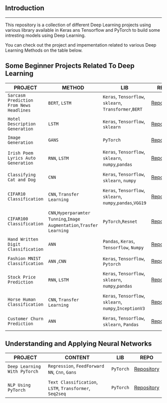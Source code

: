 
## Introduction
---

This repository is a collection of different  Deep Learning projects using various library available in Keras ans Tensorflow and PyTorch to build some intresting models using Deep Learning.

You can check  out the project and impementation related to various  Deep Learning Methods on the table below.


## Some Beginner Projects Related To Deep Learning
|__PROJECT__|__METHOD__|__LIB__|__REPO__|
|-|-|-|-|
|`Sarcasm Prediction From News Headlines`|`BERT`, `LSTM` |`Keras`, `Tensorflow`, `sklearn`, `Transformer`,`BERT`|[Repository](https://github.com/soumyajit4419/Deep_Learning_Projects/tree/master/Sarcasm_Prediction_News_Headlines%20%5BRNN%20%E2%81%84%20LSTM%5D)|
| | | | |
|`Hotel Description Generation`| `LSTM` |`Keras`, `Tensorflow`, `sklearn`|[Repository](https://github.com/soumyajit4419/Deep_Learning_Projects/tree/master/Hotel_Description_Generation%20%5BLSTM%5D)|
| | | | |
|`Image Generation`|`GANS` |`PyTorch`|[Repository](https://github.com/soumyajit4419/Deep_Learning_Projects/tree/master/Image_Generation%5BCNN%20%E2%81%84%20GAN%5D)|
| | | | |
|`Irish Poem Lyrics Auto Generation`|`RNN`, `LSTM` |`Keras`, `Tensorflow`, `sklearn`, `numpy`,`pandas`|[Repository](https://github.com/soumyajit4419/Deep_Learning_Projects/tree/master/Irish_Poem_Lyrics_Generation%20%5BRNN%20%E2%81%84%20LSTM%5D)|
| | | | |
|`Classifying Cat and Dog`|`CNN` |`Keras`, `Tensorflow`, `sklearn`, `numpy`|[Repository](https://github.com/soumyajit4419/Deep_Learning_Projects/tree/master/Cat_Dog_Classification%20%5BCNN%5D)|
| | | | |
|`CIFAR10 Classification`|`CNN`, `Transfer Learning` |`Keras`, `Tensorflow`, `sklearn`, `numpy`,`pandas`,`VGG19`|[Repository](https://github.com/soumyajit4419/Deep_Learning_Projects/tree/master/CIFAR10_Classification%20%5BCNN%5D)|
| | | | |
|`CIFAR100 Classification`|`CNN`,`Hyperparamter Tunning`,`Image Augmentation`,`Trasfer Learning` |`PyTorch`,`Resnet`|[Repository](https://github.com/soumyajit4419/Deep_Learning_Projects/tree/master/Cifar_100_%5BImproving%20Accuracy%20Step%20by%20Step%20using%20Pytorch%5D)|
| | | | |
|`Hand Written Digit Classification`|`ANN`|`Pandas`, `Keras`, `Tensorflow`, `Numpy`|[Repository](https://github.com/soumyajit4419/Deep_Learning_Projects/tree/master/Digit_Classification%20%5BANN%5D)|
| | | | |
|`Fashion MNIST Classification`|`ANN` ,`CNN` |`Keras`, `Tensorflow`, `Pytorch`|[Repository](https://github.com/soumyajit4419/Deep_Learning_Projects/tree/master/Fashion_MNIST_Classification%20%5BANN%5D)|
| | | | |
|`Stock Price Prediction`|`RNN`, `LSTM` |`Keras`, `Tensorflow`, `sklearn`, `numpy`,`pandas`|[Repository](https://github.com/soumyajit4419/Deep_Learning_Projects/tree/master/Google_Stock_Price_Prediction%20%5BRNN%20%E2%81%84%20LSTM%5D)|
| | | | |
|`Horse Human Classification`|`CNN`, `Transfer Learning` |`Keras`, `Tensorflow`, `sklearn`, `numpy`,`InceptionV3`|[Repository](https://github.com/soumyajit4419/Deep_Learning_Projects/tree/master/Horse_Human_Classifier%20%5BCNN%20%E2%81%84%20Transfer_Learning%5D)|
| | | | |
|`Customer Churn Prediction`|`ANN` |`Keras`, `Tensorflow`, `sklearn`, `Pandas`|[Repository](https://github.com/soumyajit4419/Deep_Learning_Projects/tree/master/Customer_exit_prediction%20%5BANN%5D)|
| | | | |


## Understanding and Applying Neural Networks 
|__PROJECT__|__CONTENT__|__LIB__|__REPO__|
|-|-|-|-|
|`Deep Learning With PyTorch`|`Regression`, `FeedForward NN`, `Cnn`, `Gans` |`PyTorch`|[Repository]()|
| | | | |
|`NLP Using PyTorch`|`Text Classification`, `LSTM`, `Transformer`, `Seq2seq` |`PyTorch`|[Repository]()|
